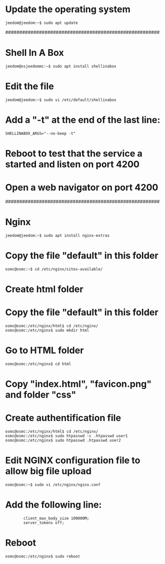 # Update the operating system
```
jeedom@jeedom:~$ sudo apt update
```

#######################################################
# Shell In A Box
```shell
jeedom@osjeedommc:~$ sudo apt install shellinabox
```
# Edit the file 
```shell
jeedom@jeedom:~$ sudo vi /etc/default/shellinabox
```
# Add a "-t" at the end of the last line:
```shell
SHELLINABOX_ARGS="--no-beep -t"
```
# Reboot to test that the service a started and listen on port 4200
# Open a web navigator on port 4200

#######################################################
# Nginx
```shell
jeedom@jeedom:~$ sudo apt install nginx-extras
```
# Copy the file "default" in this folder
```shell
osmc@osmc:~$ cd /etc/nginx/sites-available/
```
# Create html folder
# Copy the file "default" in this folder
```shell
osmc@osmc:/etc/nginx/html$ cd /etc/nginx/
osmc@osmc:/etc/nginx$ sudo mkdir html
```
# Go to HTML folder
```shell
osmc@osmc:/etc/nginx$ cd html
```
# Copy "index.html", "favicon.png" and folder "css"
# Create authentification file
```shell
osmc@osmc:/etc/nginx/html$ cd /etc/nginx/
osmc@osmc:/etc/nginx$ sudo htpasswd -c .htpasswd user1
osmc@osmc:/etc/nginx$ sudo htpasswd .htpasswd user2
```
# Edit NGINX configuration file to allow big file upload
```shell
osmc@osmc:~$ sudo vi /etc/nginx/nginx.conf
```
# Add the following line:
```shell
        client_max_body_size 100000M;
        server_tokens off;
```
# Reboot
```shell
osmc@osmc:/etc/nginx$ sudo reboot
